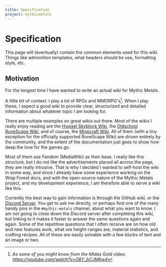 ```yaml
---
title: Specification
project: mythicmetals
---
```


# Specification
This page will (eventually) contain the common elements used for this wiki. Things like admonition templates, what headers should be use, formatting style, etc.

## Motivation
For the longest time I have wanted to write an actual wiki for Mythic Metals.

A little bit of context: I play a lot of RPGs and MMORPG's[^1]. When I play these, I expect a good wiki to provide clear, structurized and detailed information about whatever topic I am looking for. 

There are multiple examples on great wikis out there. Most of the wikis I really enjoy reading are the [Hypixel Skyblock Wiki](xel-skyblock.fandom.com/wiki/Hypixel_SkyBlock_Wiki), the [Oldschool RuneScape Wiki](https://os.rs.wiki), and of course, the [Minecraft Wiki](https://minecraft.fandom.com/wiki/Minecraft_Wiki). All of them (with a tiny exception for the officially supported RuneScape Wiki) are driven entirely by the community, and the extent of the documentation just goes to show how deep the love for the games go. 

Most of them use Fandom (MediaWiki) as their base. I really like this structure, but I do not like the advertisements placed all across the page, they are really intrusive. That is why I decided I wanted to self-host the wiki in some way, and since I already have some experience working on the Wisp Forest docs, and with the open-source nature of the Mythic Metals project, and my development experience, I am therefore able to serve a wiki like this. 

Currently the best way to gain information is through the GitHub wiki, or the [Discord Server](https://discord.com/invite/69cKvQWScC). You get to ask me directly, or perhaps find one of the many handy pins in the `#mythic-metals` channel, about what you want to know. I am not going to close down the Discord server after completing this wiki, but linking to it makes it faster to answer the same questions again and again. Some of the repetitive questions that I often receive are on how old and new features work, what ore height-ranges are, material statistics, and crafting recipes. All of these are easily solvable with a few blurbs of text and an image or two. 


[^1]: *As some of you might know from the Midas Gold video: https://youtube.com/watch?v=O8Y_bCJM6w4*
